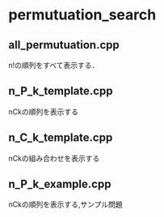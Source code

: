 # permutuation_search

## all_permutuation.cpp<br>
n!の順列をすべて表示する．
## n_P_k_template.cpp<br>
nCkの順列を表示する
## n_C_k_template.cpp<br>
nCkの組み合わせを表示する
## n_P_k_example.cpp<br>
nCkの順列を表示する,サンプル問題

